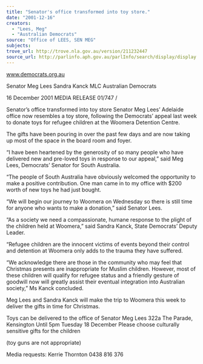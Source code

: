 ```yaml
---
title: "Senator's office transformed into toy store."
date: "2001-12-16"
creators:
  - "Lees, Meg"
  - "Australian Democrats"
source: "Office of LEES, SEN MEG"
subjects:
trove_url: http://trove.nla.gov.au/version/211232447
source_url: http://parlinfo.aph.gov.au/parlInfo/search/display/display.w3p;query=Id%3A%22media/pressrel/9JM56%22
---
```


 www.democrats.org.au

 Senator Meg Lees                Sandra Kanck MLC Australian Democrats

 16 December 2001          MEDIA RELEASE                  01/747        /

 Senator’s office transformed into  toy store Senator Meg Lees’ Adelaide office now resembles a toy store, following the Democrats’ appeal last week to donate toys for refugee children at the Woomera Detention Centre.

 The gifts have been pouring in over the past few days and are now taking up most of the space in the board room and foyer.

 “I have been heartened by the generosity of so many people who have delivered new and pre-loved toys in response to our appeal,” said Meg Lees, Democrats’ Senator for South Australia.

 “The people of South Australia have obviously welcomed the opportunity to make a positive contribution. One man came in to my office with $200 worth of new toys he had just bought.

 “We will begin our journey to Woomera on Wednesday so there is still time for anyone who wants to make a donation,” said Senator Lees.

 “As a society we need a compassionate, humane response to the plight of the children held at Woomera,” said Sandra Kanck, State Democrats’ Deputy Leader.

 “Refugee children are the innocent victims of events beyond their control and detention at Woomera only adds to the trauma they have suffered.

 “We acknowledge there are those in the community who may feel that Christmas presents are inappropriate for Muslim children. However, most of these children will qualify for refugee status and a friendly gesture of goodwill now will greatly assist their eventual integration into Australian society,” Ms Kanck concluded.

 Meg Lees and Sandra Kanck will make the trip to Woomera this week to deliver the gifts in time for Christmas.

 Toys can be delivered to the office of Senator Meg Lees 322a The Parade, Kensington Until 5pm Tuesday 18 December Please choose culturally sensitive gifts for the children

 (toy guns are not appropriate)

 Media requests: Kerrie Thornton 0438 816 376

